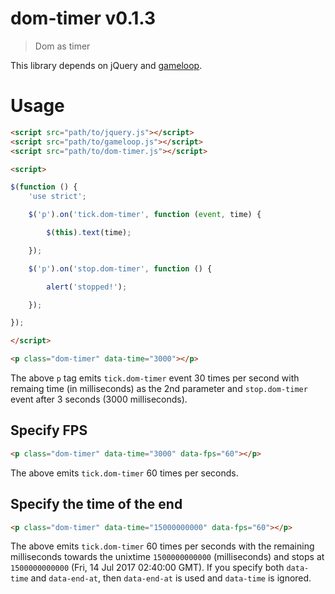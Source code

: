 # dom-timer v0.1.3

> Dom as timer

This library depends on jQuery and [gameloop](https://github.com/kt3k/gameloop).

# Usage

```html
<script src="path/to/jquery.js"></script>
<script src="path/to/gameloop.js"></script>
<script src="path/to/dom-timer.js"></script>

<script>

$(function () {
    'use strict';

    $('p').on('tick.dom-timer', function (event, time) {

        $(this).text(time);

    });

    $('p').on('stop.dom-timer', function () {

        alert('stopped!');

    });

});

</script>

<p class="dom-timer" data-time="3000"></p>

```

The above `p` tag emits `tick.dom-timer` event 30 times per second with remaing time (in milliseconds) as the 2nd parameter and `stop.dom-timer` event after 3 seconds (3000 milliseconds).


## Specify FPS

```html
<p class="dom-timer" data-time="3000" data-fps="60"></p>
```

The above emits `tick.dom-timer` 60 times per seconds.


## Specify the time of the end

```html
<p class="dom-timer" data-time="15000000000" data-fps="60"></p>
```

The above emits `tick.dom-timer` 60 times per seconds with the remaining milliseconds towards the unixtime `1500000000000` (milliseconds) and stops at `1500000000000` (Fri, 14 Jul 2017 02:40:00 GMT). If you specify both `data-time` and `data-end-at`, then `data-end-at` is used and `data-time` is ignored.
